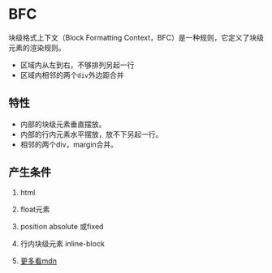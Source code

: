 # BFC

块级格式上下文（Block Formatting Context，BFC）是一种规则，它定义了块级元素的渲染规则。

- 区域内从左到右，不够排列另起一行
- 区域内相邻的两个`div`外边距合并

## 特性

- 内部的块级元素垂直摆放。
- 内部的行内元素水平摆放，放不下另起一行。
- 相邻的两个div，margin合并。

## 产生条件

1. html

2. float元素

3. position absolute 或fixed

4. 行内块级元素 inline-block

5. [更多看mdn](https://developer.mozilla.org/zh-CN/docs/Web/Guide/CSS/Block_formatting_context)

   